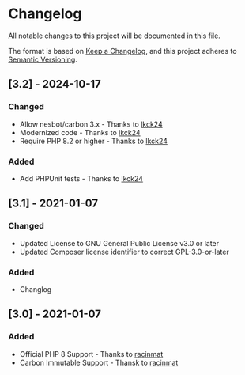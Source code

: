 # Changelog
All notable changes to this project will be documented in this file.

The format is based on [Keep a Changelog](https://keepachangelog.com/en/1.0.0/),
and this project adheres to [Semantic Versioning](https://semver.org/spec/v2.0.0.html).

## [3.2] - 2024-10-17
### Changed
- Allow nesbot/carbon 3.x - Thanks to [lkck24](https://github.com/lkck24)
- Modernized code - Thanks to [lkck24](https://github.com/lkck24)
- Require PHP 8.2 or higher - Thanks to [lkck24](https://github.com/lkck24)
### Added
- Add PHPUnit tests - Thanks to [lkck24](https://github.com/lkck24)

## [3.1] - 2021-01-07
### Changed
- Updated License to GNU General Public License v3.0 or later
- Updated Composer license identifier to correct GPL-3.0-or-later

### Added
- Changlog

## [3.0] - 2021-01-07
### Added
- Official PHP 8 Support - Thanks to [racinmat](https://github.com/racinmat)
- Carbon Immutable Support - Thansk to [racinmat](https://github.com/racinmat)
